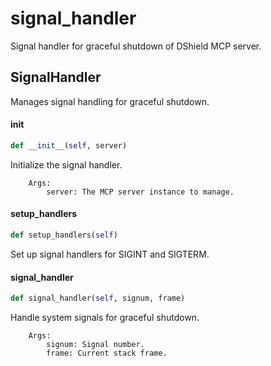 # signal_handler

Signal handler for graceful shutdown of DShield MCP server.

## SignalHandler

Manages signal handling for graceful shutdown.

#### __init__

```python
def __init__(self, server)
```

Initialize the signal handler.

        Args:
            server: The MCP server instance to manage.

#### setup_handlers

```python
def setup_handlers(self)
```

Set up signal handlers for SIGINT and SIGTERM.

#### signal_handler

```python
def signal_handler(self, signum, frame)
```

Handle system signals for graceful shutdown.

        Args:
            signum: Signal number.
            frame: Current stack frame.
